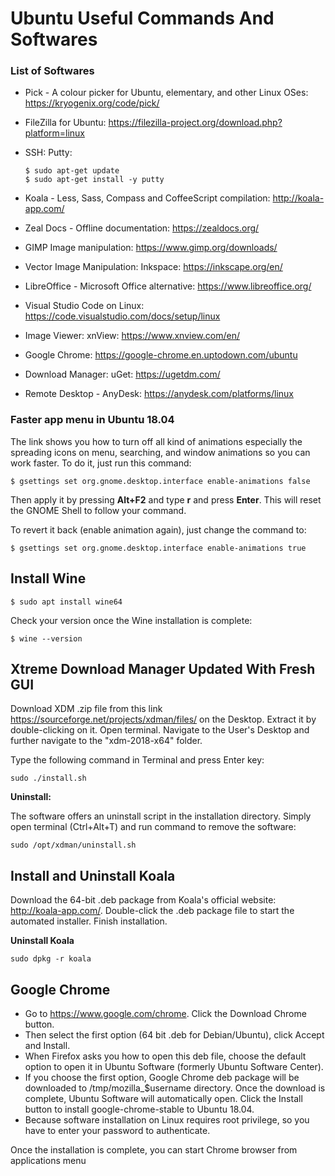# Ubuntu Useful Commands And Softwares


### List of Softwares

- Pick - A colour picker for Ubuntu, elementary, and other Linux OSes: https://kryogenix.org/code/pick/
- FileZilla for Ubuntu: https://filezilla-project.org/download.php?platform=linux
- SSH: Putty:

  ```
  $ sudo apt-get update
  $ sudo apt-get install -y putty
  ```

- Koala - Less, Sass, Compass and CoffeeScript compilation: http://koala-app.com/
- Zeal Docs - Offline documentation: https://zealdocs.org/
- GIMP Image manipulation: https://www.gimp.org/downloads/
- Vector Image Manipulation: Inkspace: https://inkscape.org/en/
- LibreOffice - Microsoft Office alternative: https://www.libreoffice.org/
- Visual Studio Code on Linux: https://code.visualstudio.com/docs/setup/linux
- Image Viewer: xnView: https://www.xnview.com/en/
- Google Chrome: https://google-chrome.en.uptodown.com/ubuntu
- Download Manager: uGet: https://ugetdm.com/
- Remote Desktop - AnyDesk: https://anydesk.com/platforms/linux

### Faster app menu in Ubuntu 18.04

The link shows you how to turn off all kind of animations especially the spreading icons on menu, searching, and window animations so you can work faster. To do it, just run this command:

```
$ gsettings set org.gnome.desktop.interface enable-animations false
```

Then apply it by pressing **Alt+F2** and type **r** and press **Enter**. This will reset the GNOME Shell to follow your command.

To revert it back (enable animation again), just change the command to:

```
$ gsettings set org.gnome.desktop.interface enable-animations true
```

## Install Wine

```
$ sudo apt install wine64
```

Check your version once the Wine installation is complete: 

```
$ wine --version
```

## Xtreme Download Manager Updated With Fresh GUI

Download XDM .zip file from this link https://sourceforge.net/projects/xdman/files/ on the Desktop. Extract it by double-clicking on it. Open terminal. Navigate to the User's Desktop and further navigate to the "xdm-2018-x64" folder.

Type the following command in Terminal and press Enter key:

```
sudo ./install.sh
```

**Uninstall:**

The software offers an uninstall script in the installation directory. Simply open terminal (Ctrl+Alt+T) and run command to remove the software:
```
sudo /opt/xdman/uninstall.sh
```

## Install and Uninstall Koala

Download the 64-bit .deb package from Koala's official website: http://koala-app.com/. Double-click the .deb package file to start the automated installer. Finish installation.

**Uninstall Koala**
```
sudo dpkg -r koala
```

## Google Chrome

- Go to https://www.google.com/chrome. Click the Download Chrome button.
- Then select the first option (64 bit .deb for Debian/Ubuntu), click Accept and Install.
- When Firefox asks you how to open this deb file, choose the default option to open it in Ubuntu Software (formerly Ubuntu Software Center).
- If you choose the first option, Google Chrome deb package will be downloaded to /tmp/mozilla_$username directory. Once the download is complete, Ubuntu Software will automatically open. Click the Install button to install google-chrome-stable to Ubuntu 18.04.
- Because software installation on Linux requires root privilege, so you have to enter your password to authenticate.

Once the installation is complete, you can start Chrome browser from applications menu
